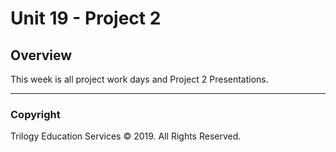 # Unit 19 - Project 2

## Overview

This week is all project work days and Project 2 Presentations.
- - -

### Copyright

Trilogy Education Services © 2019. All Rights Reserved.
